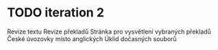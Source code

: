 TODO iteration 2
================
Revize textu
Revize překladů
Stránka pro vysvětlení vybraných překladů
České úvozovky místo anglických
Úklid dočasných souborů

